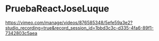 # PruebaReactJoseLuque

https://vimeo.com/manage/videos/876585348/5efe59a3e2?studio_recording=true&record_session_id=1bbd3c3c-d335-4fa6-89f1-7342803c5aea
